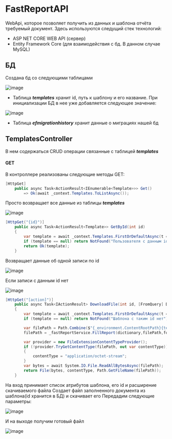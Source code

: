 # FastReportAPI
WebApi, которое позволяет получить из данных и шаблона отчёта требуемый документ.
Здесь используются следущий стек технологий:
- ASP NET CORE WEB API (сервер)
- Entity Framework Core (для взаимодействия с бд. В данном случае MySQL)
## БД
Создана бд со следующими таблицами

![image](https://user-images.githubusercontent.com/94749778/163531465-22647a0f-99d6-4a99-9465-114bf337537f.png)

- Таблица ***templates*** хранит id, путь к шаблону и его название. При инициализации БД в нее уже добавляется следующее значение:

![image](https://user-images.githubusercontent.com/94749778/163781636-e604e92c-9ee5-4114-ada4-fc2806686f95.png)

- Таблица ***efmigrationhistory*** хранит данные о миграциях нашей бд
## TemplatesController
В нем содержаться CRUD операции связанные с таблицей ***templates***
#### GET
В контроллере реализованы следующие методы GET:
```cs
[HttpGet]
    public async Task<ActionResult<IEnumerable<Template>>> Get()
        => Ok(await _context.Templates.ToListAsync());
```
Просто возвращает все данные из таблицы ***templates***

![image](https://user-images.githubusercontent.com/94749778/163781777-f6f485a0-8591-45ce-8b82-823439850a75.png)

```cs
[HttpGet("{id}")]
    public async Task<ActionResult<Template>> GetById(int id)
    {
        var template = await _context.Templates.FirstOrDefaultAsync(t => t.Id == id);
        if (template == null) return NotFound("Пользователя с данным id нет");
        return Ok(template);
    }
```
Возвращает данные об одной записи по id

![image](https://user-images.githubusercontent.com/94749778/163781841-f016e6a4-f2ab-4b17-b339-75946b266752.png)

Если записи с данным id нет

![image](https://user-images.githubusercontent.com/94749778/163533083-b2f4f1a0-6046-4e02-87b7-2e3399ccbe22.png)

```cs
[HttpGet("[action]")]
    public async Task<IActionResult> DownloadFile(int id, [FromQuery] Dictionary<string, string> dictionary, string format)
    {
        var template = await _context.Templates.FirstOrDefaultAsync(t => t.Id == id);
        if (template == null) return NotFound("Шаблона с таким id нет");

        var filePath = Path.Combine($"{_environment.ContentRootPath}{template.Path}");
        filePath = _fastReportService.FillReport(dictionary,filePath,format);

        var provider = new FileExtensionContentTypeProvider();
        if (!provider.TryGetContentType(filePath, out var contentType))
        {
            contentType = "application/octet-stream";
        }
        var bytes = await System.IO.File.ReadAllBytesAsync(filePath);
        return File(bytes, contentType, Path.GetFileName(filePath));
    }
```
На вход принимает список атрибутов шаблона, его id и расширение скачиваемого файла
Создает файл заполненного документа из шаблона(id хранится в БД) и скачивает его
Передадим следующие параметры:

![image](https://user-images.githubusercontent.com/94749778/163782376-8a05fa17-0303-4ecc-a0f9-1ee68b5696eb.png)

И на выходе получим готовый файл

![image](https://user-images.githubusercontent.com/94749778/163782623-0df6b726-fd44-42bb-a4b0-9eaa14c90b70.png)
